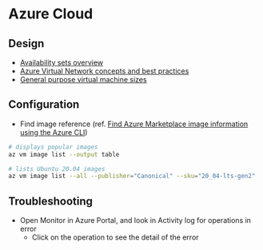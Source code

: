 # Azure Cloud

## Design

* [Availability sets overview](https://learn.microsoft.com/en-us/azure/virtual-machines/availability-set-overview)
* [Azure Virtual Network concepts and best practices](https://learn.microsoft.com/en-us/azure/virtual-network/concepts-and-best-practices)
* [General purpose virtual machine sizes](https://learn.microsoft.com/en-us/azure/virtual-machines/sizes-general)

## Configuration

* Find image reference (ref. [Find Azure Marketplace image information using the Azure CLI](https://learn.microsoft.com/en-us/azure/virtual-machines/linux/cli-ps-findimage))

```bash
# displays popular images
az vm image list --output table

# lists Ubuntu 20.04 images
az vm image list --all --publisher="Canonical" --sku="20_04-lts-gen2"
```

## Troubleshooting

* Open Monitor in Azure Portal, and look in Activity log for operations in error
  * Click on the operation to see the detail of the error
